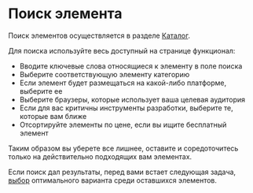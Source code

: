 # Поиск элемента

Поиск элементов осуществляется в разделе [Каталог](/guide/catalog/).

Для поиска используйте весь доступный на странице функционал:

* Вводите ключевые слова относящиеся к элементу в поле поиска
* Выберите соответствующую элементу категорию
* Если элемент будет размещаться на какой-либо платформе, выберите ее
* Выберите браузеры, которые использует ваша целевая аудитория
* Если для вас критичны инструменты разработки, выберите те, которые вам ближе
* Отсортируйте элементы по цене, если вы ищите бесплатный элемент

Таким образом вы уберете все лишнее, оставите и соредоточитесь только на действительно подходящих вам элементах.

Если поиск дал результаты, перед вами встает следующая задача, [выбор](/guilde/element-choice/) оптимального варианта среди оставшихся элементов.